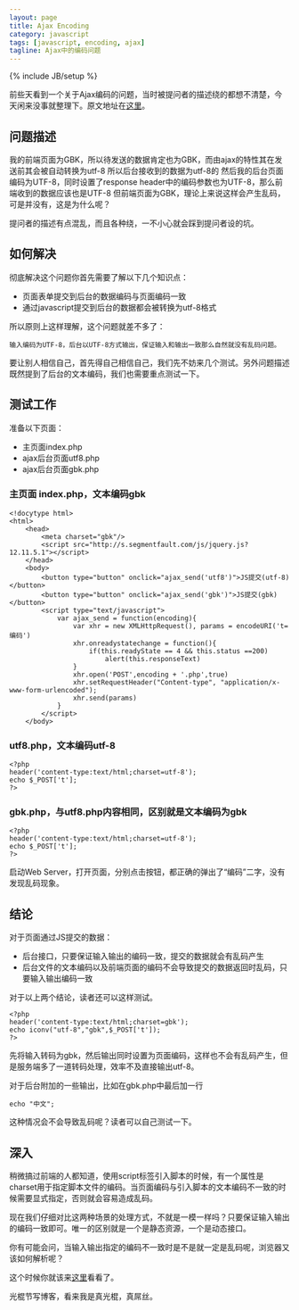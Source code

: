 ```yaml
---
layout: page
title: Ajax Encoding
category: javascript
tags: [javascript, encoding, ajax]
tagline: Ajax中的编码问题
---
```


{% include JB/setup %}

前些天看到一个关于Ajax编码的问题，当时被提问者的描述绕的都想不清楚，今天闲来没事就整理下。原文地址在[这里](http://segmentfault.com/q/1010000000130593)。

## 问题描述

我的前端页面为GBK，所以待发送的数据肯定也为GBK，而由ajax的特性其在发送前其会被自动转换为utf-8
所以后台接收到的数据为utf-8的
然后我的后台页面编码为UTF-8，同时设置了response header中的编码参数也为UTF-8，那么前端收到的数据应该也是UTF-8
但前端页面为GBK，理论上来说这样会产生乱码，可是并没有，这是为什么呢？

提问者的描述有点混乱，而且各种绕，一不小心就会踩到提问者设的坑。

## 如何解决

彻底解决这个问题你首先需要了解以下几个知识点：

<ul>
	<li>页面表单提交到后台的数据编码与页面编码一致</li>
	<li>通过javascript提交到后台的数据都会被转换为utf-8格式</li>
</ul>

所以原则上这样理解，这个问题就差不多了：

	输入编码为UTF-8，后台以UTF-8方式输出，保证输入和输出一致那么自然就没有乱码问题。

要让别人相信自己，首先得自己相信自己，我们先不妨来几个测试。另外问题描述既然提到了后台的文本编码，我们也需要重点测试一下。

## 测试工作

准备以下页面：

* 主页面index.php
* ajax后台页面utf8.php
* ajax后台页面gbk.php

### 主页面 index.php，文本编码gbk

	<!docytype html>
	<html>
		<head>
			<meta charset="gbk"/>
			<script src="http://s.segmentfault.com/js/jquery.js?12.11.5.1"></script>
		</head>	
		<body>
			<button type="button" onclick="ajax_send('utf8')">JS提交(utf-8)</button>
			<button type="button" onclick="ajax_send('gbk')">JS提交(gbk)</button>
			<script type="text/javascript">
				var ajax_send = function(encoding){
					var xhr = new XMLHttpRequest(), params = encodeURI('t=编码')
					xhr.onreadystatechange = function(){
						if(this.readyState == 4 && this.status ==200)
							alert(this.responseText)
					}
					xhr.open('POST',encoding + '.php',true)
					xhr.setRequestHeader("Content-type", "application/x-www-form-urlencoded");
					xhr.send(params)
				}
			</script>
		</body>

### utf8.php，文本编码utf-8

	<?php
	header('content-type:text/html;charset=utf-8');
	echo $_POST['t'];
	?>

### gbk.php，与utf8.php内容相同，区别就是文本编码为gbk

	<?php
	header('content-type:text/html;charset=utf-8');
	echo $_POST['t'];
	?>

启动Web Server，打开页面，分别点击按钮，都正确的弹出了“编码”二字，没有发现乱码现象。

## 结论

对于页面通过JS提交的数据：

<ul>
	<li>后台接口，只要保证输入输出的编码一致，提交的数据就会有乱码产生</li>
	<li>后台文件的文本编码以及前端页面的编码不会导致提交的数据返回时乱码，只要输入输出编码一致</li>
</ul>

对于以上两个结论，读者还可以这样测试。

	<?php
	header('content-type:text/html;charset=gbk');
	echo iconv("utf-8","gbk",$_POST['t']);
	?>

先将输入转码为gbk，然后输出同时设置为页面编码，这样也不会有乱码产生，但是服务端多了一道转码处理，效率不及直接输出utf-8。

对于后台附加的一些输出，比如在gbk.php中最后加一行
	
	echo "中文";

这种情况会不会导致乱码呢？读者可以自己测试一下。

## 深入

稍微搞过前端的人都知道，使用script标签引入脚本的时候，有一个属性是charset用于指定脚本文件的编码。当页面编码与引入脚本的文本编码不一致的时候需要显式指定，否则就会容易造成乱码。

现在我们仔细对比这两种场景的处理方式，不就是一模一样吗？只要保证输入输出的编码一致即可。唯一的区别就是一个是静态资源，一个是动态接口。

你有可能会问，当输入输出指定的编码不一致时是不是就一定是乱码呢，浏览器又该如何解析呢？

这个时候你就该来[这里](http://ued.taobao.com/blog/2011/08/26/encode-war/)看看了。

光棍节写博客，看来我是真光棍，真屌丝。













